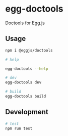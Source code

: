 # egg-doctools

Doctools for Egg.js

## Usage

```bash
npm i @eggjs/doctools

# help

egg-doctools --help

# dev
egg-doctools dev

# build
egg-doctools build
```

## Development

```bash
# test
npm run test
```

